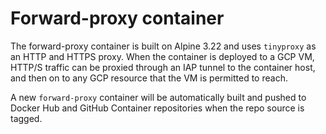 # Forward-proxy container

The forward-proxy container is built on Alpine 3.22 and uses `tinyproxy` as an
HTTP and HTTPS proxy. When the container is deployed to a GCP VM, HTTP/S traffic
can be proxied through an IAP tunnel to the container host, and then on to any
GCP resource that the VM is permitted to reach.

A new `forward-proxy` container will be automatically built and pushed to Docker
Hub and GitHub Container repositories when the repo source is tagged.
